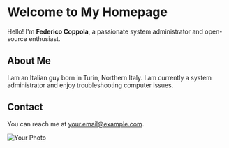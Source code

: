 # Welcome to My Homepage

Hello! I'm **Federico Coppola**, a passionate system administrator and open-source enthusiast.

## About Me

I am an Italian guy born in Turin, Northern Italy.
I am currently a system administrator and enjoy troubleshooting computer issues.

## Contact

You can reach me at [your.email@example.com](mailto:your.email@example.com).

![Your Photo](https://example.com/your-photo.jpg)


